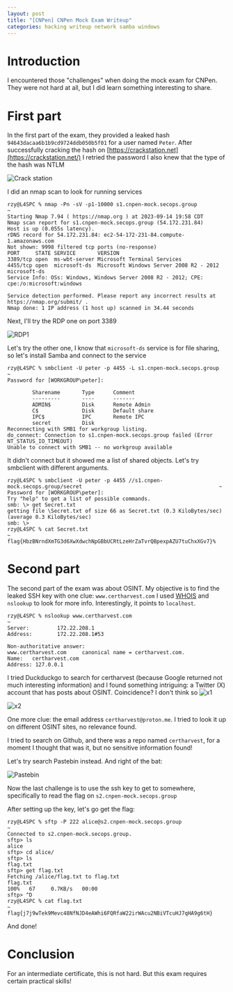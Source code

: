 ```yaml
---
layout: post
title: "[CNPen] CNPen Mock Exam Writeup"
categories: hacking writeup network samba windows
---
```


# Introduction
I encountered those "challenges" when doing the mock exam for CNPen. They were not hard at all, but I did learn something interesting to share.

# First part
In the first part of the exam, they provided a leaked hash `94643dacaa6b1b9cd9724ddb050b5f01` for a user named `Peter`.
After successfully cracking the hash on [https://crackstation.net](https://crackstation.net/) I retried the password
I also knew that the type of the hash was NTLM

![Crack station](/assets/images/cnpen/cs1.png)

I did an nmap scan to look for running services
```
rzy@L4SPC % nmap -Pn -sV -p1-10000 s1.cnpen-mock.secops.group                                                         ~
Starting Nmap 7.94 ( https://nmap.org ) at 2023-09-14 19:58 CDT
Nmap scan report for s1.cnpen-mock.secops.group (54.172.231.84)
Host is up (0.055s latency).
rDNS record for 54.172.231.84: ec2-54-172-231-84.compute-1.amazonaws.com
Not shown: 9998 filtered tcp ports (no-response)
PORT     STATE SERVICE       VERSION
3389/tcp open  ms-wbt-server Microsoft Terminal Services
4455/tcp open  microsoft-ds  Microsoft Windows Server 2008 R2 - 2012 microsoft-ds
Service Info: OSs: Windows, Windows Server 2008 R2 - 2012; CPE: cpe:/o:microsoft:windows

Service detection performed. Please report any incorrect results at https://nmap.org/submit/ .
Nmap done: 1 IP address (1 host up) scanned in 34.44 seconds
```

Next, I'll try the RDP one on port 3389

![RDP1](/assets/images/cnpen/rdp1.png)

Let's try the other one, I know that `microsoft-ds` service is for file sharing, so let's install Samba and connect to the service

```
rzy@L4SPC % smbclient -U peter -p 4455 -L s1.cnpen-mock.secops.group                                                  ~
Password for [WORKGROUP\peter]:

        Sharename       Type      Comment
        ---------       ----      -------
        ADMIN$          Disk      Remote Admin
        C$              Disk      Default share
        IPC$            IPC       Remote IPC
        secret          Disk
Reconnecting with SMB1 for workgroup listing.
do_connect: Connection to s1.cnpen-mock.secops.group failed (Error NT_STATUS_IO_TIMEOUT)
Unable to connect with SMB1 -- no workgroup available
```
It didn't connect but it showed me a list of shared objects. Let's try smbclient with different arguments.

```
rzy@L4SPC % smbclient -U peter -p 4455 //s1.cnpen-mock.secops.group/secret                                            ~
Password for [WORKGROUP\peter]:
Try "help" to get a list of possible commands.
smb: \> get Secret.txt
getting file \Secret.txt of size 66 as Secret.txt (0.3 KiloBytes/sec) (average 0.3 KiloBytes/sec)
smb: \>
rzy@L4SPC % cat Secret.txt                                                                                            ~
flag{HbzBNrndXmTG3d6XwXdwchNpGBbUCRtLzeHrZaTvrQBpexpAZU7tuChxXGv7}%
```
# Second part
The second part of the exam was about OSINT. My objective is to find the leaked SSH key with one clue: `www.certharvest.com`
I used [WHOIS](https://www.whois.com/whois/certharvest.com) and `nslookup` to look for more info. Interestingly, it points to `localhost`.
```
rzy@L4SPC % nslookup www.certharvest.com                                                                              ~
Server:         172.22.208.1
Address:        172.22.208.1#53

Non-authoritative answer:
www.certharvest.com     canonical name = certharvest.com.
Name:   certharvest.com
Address: 127.0.0.1
```
I tried Duckduckgo to search for certharvest (because Google returned not much interesting information) and I found something intriguing: a Twitter (X) account that has posts about OSINT. Coincidence? I don't think so
![x1](/assets/images/cnpen/x1.png)

![x2](/assets/images/cnpen/x2.png)

One more clue: the email address `certharvest@proton.me`. I tried to look it up on different OSINT sites, no relevance found.

I tried to search on Github, and there was a repo named `certharvest`, for a moment I thought that was it, but no sensitive information found!

Let's try search Pastebin instead. And right of the bat:

![Pastebin](/assets/images/cnpen/pb1.png)

Now the last challenge is to use the ssh key to get to somewhere, specifically to read the flag on `s2.cnpen-mock.secops.group`

After setting up the key, let's go get the flag:

```
rzy@L4SPC % sftp -P 222 alice@s2.cnpen-mock.secops.group                                                              ~
Connected to s2.cnpen-mock.secops.group.
sftp> ls
alice
sftp> cd alice/
sftp> ls
flag.txt
sftp> get flag.txt
Fetching /alice/flag.txt to flag.txt
flag.txt                                                                              100%   67     0.7KB/s   00:00
sftp> ^D
rzy@L4SPC % cat flag.txt                                                                                              ~
flag{j7j9wTek9Mevc48NfNJD4eAWhi6FQRfaW22irWAcu2NBiVTcuHJ7qHA9g6tH}
```
And done!

# Conclusion
For an intermediate certificate, this is not hard. But this exam requires certain practical skills! 